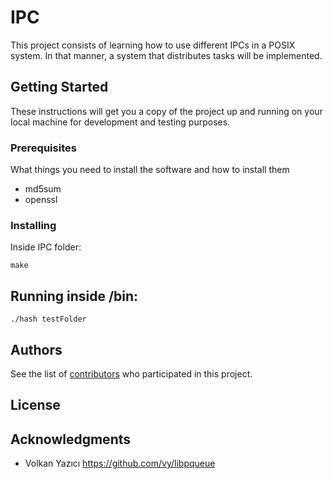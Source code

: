 # IPC 

This project consists of learning how to use different IPCs in a POSIX system. In that manner, a system that distributes tasks will be implemented.

## Getting Started

These instructions will get you a copy of the project up and running on your local machine for development and testing purposes.

### Prerequisites

What things you need to install the software and how to install them

* md5sum
* openssl


### Installing

Inside IPC folder:

```
make
```

## Running inside /bin:

```
./hash testFolder
```

## Authors

<!-- * **Billie Thompson** - *Initial work* - [PurpleBooth](https://github.com/PurpleBooth) -->

See the list of [contributors](https://github.com/j1nma/IPC/contributors) who participated in this project.

## License

## Acknowledgments

* Volkan Yazıcı https://github.com/vy/libpqueue
